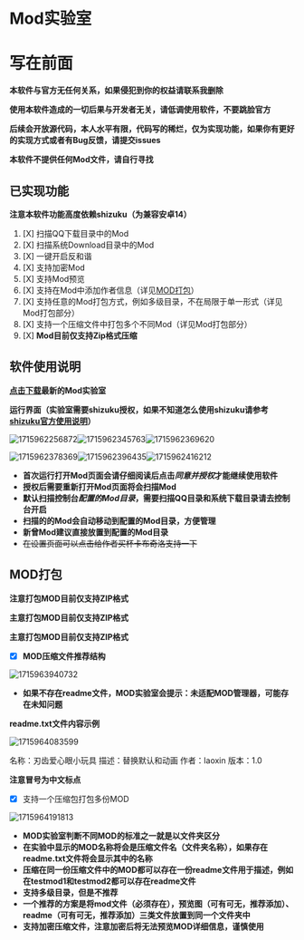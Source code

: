 # Mod实验室

# 写在前面

**本软件与官方无任何关系，如果侵犯到你的权益请联系我删除**

**使用本软件造成的一切后果与开发者无关，请低调使用软件，不要跳脸官方**

**后续会开放源代码，本人水平有限，代码写的稀烂，仅为实现功能，如果你有更好的实现方式或者有Bug反馈，请提交issues**

**本软件不提供任何Mod文件，请自行寻找**

## 已实现功能

**注意本软件功能高度依赖shizuku（为兼容安卓14）**

1. [X] 扫描QQ下载目录中的Mod
2. [X] 扫描系统Download目录中的Mod
3. [X] 一键开启反和谐
4. [X] 支持加密Mod
5. [X] 支持Mod预览
6. [X] 支持在Mod中添加作者信息（详见[MOD打包](#MOD打包)）
7. [X] 支持任意的Mod打包方式，例如多级目录，不在局限于单一形式（详见Mod打包部分）
8. [X] 支持一个压缩文件中打包多个不同Mod（详见Mod打包部分）
9. [X] **Mod目前仅支持Zip格式压缩**

## 软件使用说明

**[点击下载](https://github.com/laoxinH/crosscore-mod-manager/releases)最新的Mod实验室**

**运行界面（实验室需要shizuku授权，如果不知道怎么使用shizuku请参考[shizuku官方使用说明](https://shizuku.rikka.app/zh-hans/guide/setup/#%E9%80%9A%E8%BF%87%E6%97%A0%E7%BA%BF%E8%B0%83%E8%AF%95%E5%90%AF%E5%8A%A8)）**

![1715962256872](image\readme\1715962256872.png?msec=1715965017839 "app主页")![1715962345763](image\readme\1715962345763.png?msec=1715965017839 "首次打开Mod页面")![1715962369620](\image\readme\1715962369620.png?msec=1715965017829)

![1715962378369](\image\readme\1715962378369.png?msec=1715965017831 "shizuku授权")![1715962396435](\image\readme\1715962396435.png?msec=1715965017839 "扫描到的mod")![1715962416212](\image\readme\1715962416212.png?msec=1715965017839 "设置页面")

- **首次运行打开Mod页面会请仔细阅读后点击*同意并授权*才能继续使用软件**
- **授权后需要重新打开Mod页面将会扫描Mod**
- **默认扫描控制台*配置的Mod目录*，需要扫描QQ目录和系统下载目录请去控制台开启**
- **扫描的的Mod会自动移动到配置的Mod目录，方便管理**
- **新曾Mod建议直接放置到配置的Mod目录**
- ~~在设置页面可以点击给作者买杯卡布奇洛支持一下~~

## MOD打包

**注意打包MOD目前仅支持ZIP格式**

**主意打包MOD目前仅支持ZIP格式**

**主意打包MOD目前仅支持ZIP格式**

- [x] **MOD压缩文件推荐结构**

![1715963940732](\image\readme\1715963940732.png?msec=1715965017840)

- **如果不存在readme文件，MOD实验室会提示：未适配MOD管理器，可能存在未知问题**

**readme.txt文件内容示例**

![1715964083599](\image\readme\1715964083599.png?msec=1715965017836)

名称：刃齿爱心眼小玩具
描述：替换默认和动画
作者：laoxin
版本：1.0

**注意冒号为中文标点**

- [x] 支持一个压缩包打包多份MOD

![1715964191813](\image\readme\1715964191813.png?msec=1715965017839)

- **MOD实验室判断不同MOD的标准之一就是以文件夹区分**
- **在实验中显示的MOD名称将会是压缩文件名（文件夹名称），如果存在readme.txt文件将会显示其中的名称**
- **压缩在同一份压缩文件中的MOD都可以存在一份readme文件用于描述，例如在testmod1和testmod2都可以存在readme文件**
- **支持多级目录，但是不推荐**
- **一个推荐的方案是将mod文件（必须存在），预览图（可有可无，推荐添加）、readme（可有可无，推荐添加）三类文件放置到同一个文件夹中**
- **支持加密压缩文件，注意加密后将无法预览MOD详细信息，谨慎使用**
